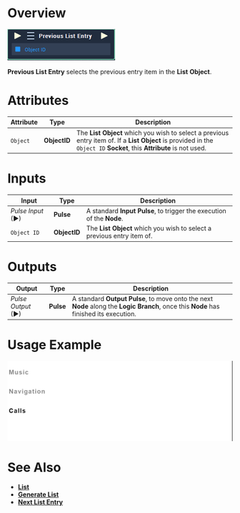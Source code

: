 # Overview

![The Previous List Entry Node.](../../../.gitbook/assets/toolbox/incari/list/previous-list-entry.PNG)

**Previous List Entry** selects the previous entry item in the **List** **Object**.

# Attributes

|Attribute|Type|Description|
|---|---|---|
|`Object`|**ObjectID**|The **List** **Object** which you wish to select a previous entry item of. If a **List** **Object** is provided in the `Object ID` **Socket**, this **Attribute** is not used.|

# Inputs

|Input|Type|Description|
|---|---|---|
|*Pulse Input* (►)|**Pulse**|A standard **Input Pulse**, to trigger the execution of the **Node**.|
|`Object ID`|**ObjectID**|The **List** **Object** which you wish to select a previous entry item of.|


# Outputs

|Output|Type|Description|
|---|---|---|
|*Pulse Output* (►)|**Pulse**|A standard **Output Pulse**, to move onto the next **Node** along the **Logic Branch**, once this **Node** has finished its execution.|

# Usage Example
![The Previous List Entry Usage.](../../../.gitbook/assets/toolbox/incari/list/previous-list-entry.gif)


# See Also
- [**List**](objects/scene-objects/list.md)
- [**Generate List**](generate-list.md)
- [**Next List Entry**](next-list-entry.md)
  
